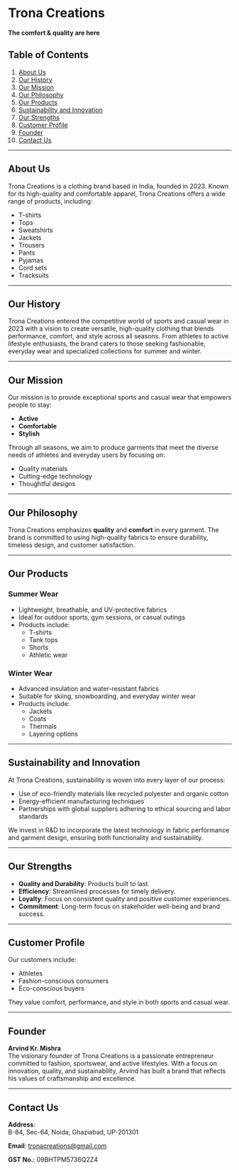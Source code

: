 # Trona Creations

**The comfort & quality are here**

## Table of Contents

1. [About Us](#about-us)
2. [Our History](#our-history)
3. [Our Mission](#our-mission)
4. [Our Philosophy](#our-philosophy)
5. [Our Products](#our-products)
6. [Sustainability and Innovation](#sustainability-and-innovation)
7. [Our Strengths](#our-strengths)
8. [Customer Profile](#customer-profile)
9. [Founder](#founder)
10. [Contact Us](#contact-us)

---

## About Us

Trona Creations is a clothing brand based in India, founded in 2023. Known for its high-quality and comfortable apparel, Trona Creations offers a wide range of products, including:

- T-shirts
- Tops
- Sweatshirts
- Jackets
- Trousers
- Pants
- Pyjamas
- Cord sets
- Tracksuits

---

## Our History

Trona Creations entered the competitive world of sports and casual wear in 2023 with a vision to create versatile, high-quality clothing that blends performance, comfort, and style across all seasons. From athletes to active lifestyle enthusiasts, the brand caters to those seeking fashionable, everyday wear and specialized collections for summer and winter.

---

## Our Mission

Our mission is to provide exceptional sports and casual wear that empowers people to stay:

- **Active**
- **Comfortable**
- **Stylish**

Through all seasons, we aim to produce garments that meet the diverse needs of athletes and everyday users by focusing on:

- Quality materials
- Cutting-edge technology
- Thoughtful designs

---

## Our Philosophy

Trona Creations emphasizes **quality** and **comfort** in every garment. The brand is committed to using high-quality fabrics to ensure durability, timeless design, and customer satisfaction.

---

## Our Products

### Summer Wear

- Lightweight, breathable, and UV-protective fabrics
- Ideal for outdoor sports, gym sessions, or casual outings
- Products include:
  - T-shirts
  - Tank tops
  - Shorts
  - Athletic wear

### Winter Wear

- Advanced insulation and water-resistant fabrics
- Suitable for skiing, snowboarding, and everyday winter wear
- Products include:
  - Jackets
  - Coats
  - Thermals
  - Layering options

---

## Sustainability and Innovation

At Trona Creations, sustainability is woven into every layer of our process:

- Use of eco-friendly materials like recycled polyester and organic cotton
- Energy-efficient manufacturing techniques
- Partnerships with global suppliers adhering to ethical sourcing and labor standards

We invest in R&D to incorporate the latest technology in fabric performance and garment design, ensuring both functionality and sustainability.

---

## Our Strengths

- **Quality and Durability**: Products built to last.
- **Efficiency**: Streamlined processes for timely delivery.
- **Loyalty**: Focus on consistent quality and positive customer experiences.
- **Commitment**: Long-term focus on stakeholder well-being and brand success.

---

## Customer Profile

Our customers include:

- Athletes
- Fashion-conscious consumers
- Eco-conscious buyers

They value comfort, performance, and style in both sports and casual wear.

---

## Founder

**Arvind Kr. Mishra**  
The visionary founder of Trona Creations is a passionate entrepreneur committed to fashion, sportswear, and active lifestyles. With a focus on innovation, quality, and sustainability, Arvind has built a brand that reflects his values of craftsmanship and excellence.

---

## Contact Us

**Address**:  
B-84, Sec-64, Noida, Ghaziabad, UP-201301

**Email**: [tronacreations@gmail.com](mailto:tronacreations@gmail.com)

**GST No.**: 09BHTPM5736Q2Z4
